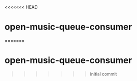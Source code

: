 <<<<<<< HEAD
# open-music-queue-consumer
=======
# open-music-queue-consumer
>>>>>>> initial commit
